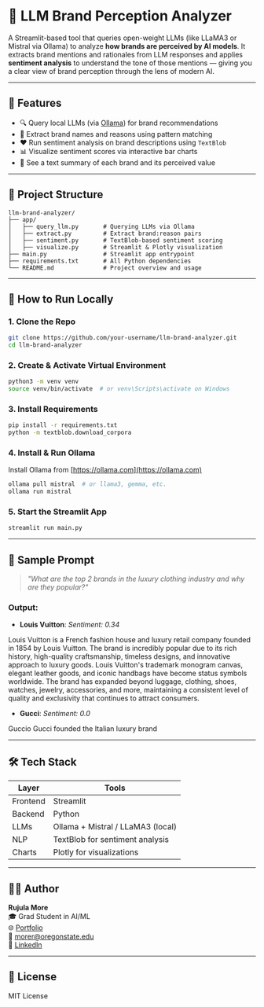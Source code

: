 # 🤖 LLM Brand Perception Analyzer

A Streamlit-based tool that queries open-weight LLMs (like LLaMA3 or Mistral via Ollama) to analyze **how brands are perceived by AI models**. It extracts brand mentions and rationales from LLM responses and applies **sentiment analysis** to understand the tone of those mentions — giving you a clear view of brand perception through the lens of modern AI.

---

## 🎯 Features

- 🔍 Query local LLMs (via [Ollama](https://ollama.com)) for brand recommendations
- 🧠 Extract brand names and reasons using pattern matching
- ❤️ Run sentiment analysis on brand descriptions using `TextBlob`
- 📊 Visualize sentiment scores via interactive bar charts
- 🧾 See a text summary of each brand and its perceived value

---

## 📂 Project Structure

```
llm-brand-analyzer/
├── app/
│   ├── query_llm.py       # Querying LLMs via Ollama
│   ├── extract.py         # Extract brand:reason pairs
│   ├── sentiment.py       # TextBlob-based sentiment scoring
│   ├── visualize.py       # Streamlit & Plotly visualization
├── main.py                # Streamlit app entrypoint
├── requirements.txt       # All Python dependencies
└── README.md              # Project overview and usage
```

---

## 🚀 How to Run Locally

### 1. Clone the Repo
```bash
git clone https://github.com/your-username/llm-brand-analyzer.git
cd llm-brand-analyzer
```

### 2. Create & Activate Virtual Environment
```bash
python3 -m venv venv
source venv/bin/activate  # or venv\Scripts\activate on Windows
```

### 3. Install Requirements
```bash
pip install -r requirements.txt
python -m textblob.download_corpora
```

### 4. Install & Run Ollama
Install Ollama from [https://ollama.com](https://ollama.com)

```bash
ollama pull mistral  # or llama3, gemma, etc.
ollama run mistral
```

### 5. Start the Streamlit App
```bash
streamlit run main.py
```

---

## 🧪 Sample Prompt

> *"What are the top 2 brands in the luxury clothing industry and why are they popular?"*

### Output:
- **Louis Vuitton**: *Sentiment: 0.34*

Louis Vuitton is a French fashion house and luxury retail company founded in 1854 by Louis Vuitton. The brand is incredibly popular due to its rich history, high-quality craftsmanship, timeless designs, and innovative approach to luxury goods. Louis Vuitton's trademark monogram canvas, elegant leather goods, and iconic handbags have become status symbols worldwide. The brand has expanded beyond luggage, clothing, shoes, watches, jewelry, accessories, and more, maintaining a consistent level of quality and exclusivity that continues to attract consumers.


- **Gucci**: *Sentiment: 0.0*

Guccio Gucci founded the Italian luxury brand

---

## 🛠 Tech Stack

| Layer      | Tools                              |
|------------|------------------------------------|
| Frontend   | Streamlit                          |
| Backend    | Python                             |
| LLMs       | Ollama + Mistral / LLaMA3 (local)  |
| NLP        | TextBlob for sentiment analysis    |
| Charts     | Plotly for visualizations          |


---

## 🧑‍💻 Author

**Rujula More**  
🎓 Grad Student in AI/ML  
🌐 [Portfolio](https://rujulamore-github-io-ylyj.vercel.app)  
📧 morer@oregonstate.edu  
🔗 [LinkedIn](https://www.linkedin.com/in/rujula-more)

---

## 📜 License

MIT License


